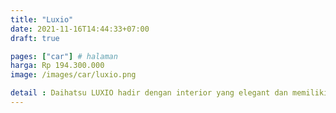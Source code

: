 ```yaml
---
title: "Luxio"
date: 2021-11-16T14:44:33+07:00
draft: true

pages: ["car"] # halaman 
harga: Rp 194.300.000
image: /images/car/luxio.png

detail : Daihatsu LUXIO hadir dengan interior yang elegant dan memiliki fitur-fitur canggih di dalamnya. Nikmati dan rasakan fiturnya. Ruang Bagasi dengan kapasitas yang besar, muat untuk menyimpan bermacam barang bawaan di setiap aktivitas Anda.
---
```


